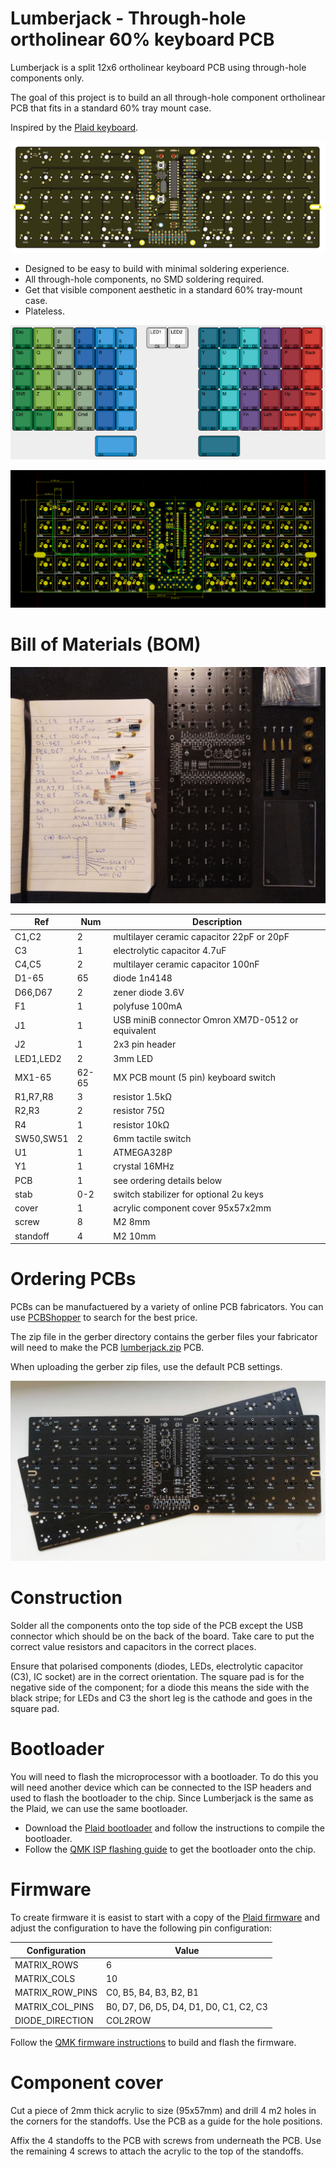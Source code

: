 # Lumberjack - Through-hole ortholinear 60% keyboard PCB

Lumberjack is a split 12x6 ortholinear keyboard PCB using through-hole components only.

The goal of this project is to build an all through-hole component ortholinear PCB that fits in a standard 60% tray mount case.

Inspired by the [Plaid keyboard](https://github.com/hsgw/plaid).

![PCB render](images/pcb-render.jpg)

* Designed to be easy to build with minimal soldering experience.
* All through-hole components, no SMD soldering required.
* Get that visible component aesthetic in a standard 60% tray-mount case.
* Plateless.

![Layout options](images/layout.png)

![PCB design](images/pcb-design.png)

# Bill of Materials (BOM)

![BOM](images/bom.jpg)

| Ref       | Num   | Description                                       |
|-----------|-------|---------------------------------------------------|
| C1,C2     | 2     | multilayer ceramic capacitor 22pF or 20pF         |
| C3        | 1     | electrolytic capacitor 4.7uF                      |
| C4,C5     | 2     | multilayer ceramic capacitor 100nF                |
| D1-65     | 65    | diode 1n4148                                      |
| D66,D67   | 2     | zener diode 3.6V                                  |
| F1        | 1     | polyfuse 100mA                                    |
| J1        | 1     | USB miniB connector Omron XM7D-0512 or equivalent |
| J2        | 1     | 2x3 pin header                                    |
| LED1,LED2 | 2     | 3mm LED                                           |
| MX1-65    | 62-65 | MX PCB mount (5 pin) keyboard switch              |
| R1,R7,R8  | 3     | resistor 1.5kΩ                                    |
| R2,R3     | 2     | resistor 75Ω                                      |
| R4        | 1     | resistor 10kΩ                                     |
| SW50,SW51 | 2     | 6mm tactile switch                                |
| U1        | 1     | ATMEGA328P                                        |
| Y1        | 1     | crystal 16MHz                                     |
| PCB       | 1     | see ordering details below                        |
| stab      | 0-2   | switch stabilizer for optional 2u keys            |
| cover     | 1     | acrylic component cover 95x57x2mm                 |
| screw     | 8     | M2 8mm                                            |
| standoff  | 4     | M2 10mm                                           |

# Ordering PCBs

PCBs can be manufactuered by a variety of online PCB fabricators. You can use [PCBShopper](https://pcbshopper.com/) to search for the best price.

The zip file in the gerber directory contains the gerber files your fabricator will need to make the PCB [lumberjack.zip](https://github.com/peej/lumberjack-keyboard/blob/master/gerber/lumberjack.zip) PCB.

When uploading the gerber zip files, use the default PCB settings.

![PCB](images/pcb.jpg)

# Construction

Solder all the components onto the top side of the PCB except the USB connector which should be on the back of the board. Take care to put the correct value resistors and capacitors in the correct places.

Ensure that polarised components (diodes, LEDs, electrolytic capacitor (C3), IC socket) are in the correct orientation. The square pad is for the negative side of the component; for a diode this means the side with the black stripe; for LEDs and C3 the short leg is the cathode and goes in the square pad.

# Bootloader

You will need to flash the microprocessor with a bootloader. To do this you will need another device which can be connected to the ISP headers and used to flash the bootloader to the chip. Since Lumberjack is the same as the Plaid, we can use the same bootloader.

* Download the [Plaid bootloader](https://github.com/hsgw/USBaspLoader/tree/plaid) and follow the instructions to compile the bootloader.
* Follow the [QMK ISP flashing guide](https://beta.docs.qmk.fm/using-qmk/guides/keyboard-building/isp_flashing_guide) to get the bootloader onto the chip.

# Firmware

To create firmware it is easist to start with a copy of the [Plaid firmware](https://github.com/qmk/qmk_firmware/tree/master/keyboards/dm9records/plaid) and adjust the configuration to have the following pin configuration:

| Configuration   | Value                                  |
|-----------------|----------------------------------------|
| MATRIX_ROWS     | 6                                      |
| MATRIX_COLS     | 10                                     |
| MATRIX_ROW_PINS | C0, B5, B4, B3, B2, B1                 |
| MATRIX_COL_PINS | B0, D7, D6, D5, D4, D1, D0, C1, C2, C3 |
| DIODE_DIRECTION | COL2ROW                                |

Follow the [QMK firmware instructions](https://beta.docs.qmk.fm/using-qmk/guides/flashing/flashing) to build and flash the firmware.

# Component cover

Cut a piece of 2mm thick acrylic to size (95x57mm) and drill 4 m2 holes in the corners for the standoffs. Use the PCB as a guide for the hole positions.

Affix the 4 standoffs to the PCB with screws from underneath the PCB. Use the remaining 4 screws to attach the acrylic to the top of the standoffs.
